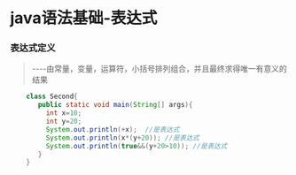 # java语法基础-表达式

### 表达式定义
> ----由常量，变量，运算符，小括号排列组合，并且最终求得唯一有意义的结果

``` java
    class Second{
       public static void main(String[] args){
         int x=10;
         int y=20;
         System.out.println(+x);  //是表达式
         System.out.println(x*(y+20)); //是表达式
         System.out.println(true&&(y+20>10)); //是表达式
       }
    }
```